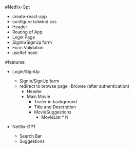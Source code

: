#Netflix-Gpt
- create-react-app
- configure tailwind.css
- Header
- Routing of App
- Login Page
- SignIn/SignUp form
- Form Validation
- useRef hook


#features:
- Login/SignUp
  - SignIn/SignUp form
  - redirect to browse page
-Browse (after authentication)
    - Header
    - Main Movie
       - Trailer in background
       - Title and Description
       - MovieSuggestions
            - MovieList * N
            
- Netflix-GPT
    - Search Bar
    - Suggestions
